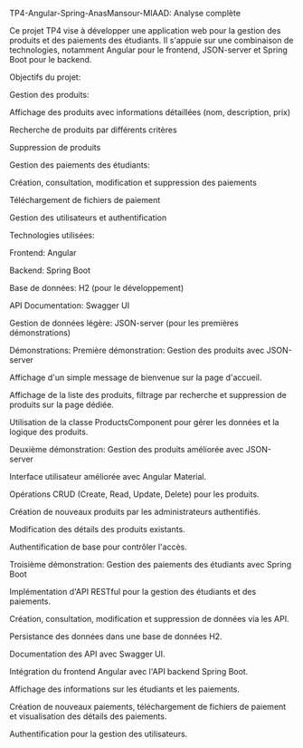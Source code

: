 TP4-Angular-Spring-AnasMansour-MIAAD: Analyse complète

Ce projet TP4 vise à développer une application web pour la gestion des produits et des paiements des étudiants. Il s'appuie sur une combinaison de technologies, notamment Angular pour le frontend, JSON-server et Spring Boot pour le backend.

Objectifs du projet:

Gestion des produits:

Affichage des produits avec informations détaillées (nom, description, prix)

Recherche de produits par différents critères

Suppression de produits

Gestion des paiements des étudiants:

Création, consultation, modification et suppression des paiements

Téléchargement de fichiers de paiement

Gestion des utilisateurs et authentification

Technologies utilisées:

Frontend: Angular

Backend: Spring Boot

Base de données: H2 (pour le développement)

API Documentation: Swagger UI

Gestion de données légère: JSON-server (pour les premières démonstrations)

Démonstrations:
Première démonstration: Gestion des produits avec JSON-server

Affichage d'un simple message de bienvenue sur la page d'accueil.

Affichage de la liste des produits, filtrage par recherche et suppression de produits sur la page dédiée.

Utilisation de la classe ProductsComponent pour gérer les données et la logique des produits.

Deuxième démonstration: Gestion des produits améliorée avec JSON-server

Interface utilisateur améliorée avec Angular Material.

Opérations CRUD (Create, Read, Update, Delete) pour les produits.

Création de nouveaux produits par les administrateurs authentifiés.

Modification des détails des produits existants.

Authentification de base pour contrôler l'accès.

Troisième démonstration: Gestion des paiements des étudiants avec Spring Boot

Implémentation d'API RESTful pour la gestion des étudiants et des paiements.

Création, consultation, modification et suppression de données via les API.

Persistance des données dans une base de données H2.

Documentation des API avec Swagger UI.

Intégration du frontend Angular avec l'API backend Spring Boot.

Affichage des informations sur les étudiants et les paiements.

Création de nouveaux paiements, téléchargement de fichiers de paiement et visualisation des détails des paiements.

Authentification pour la gestion des utilisateurs.


